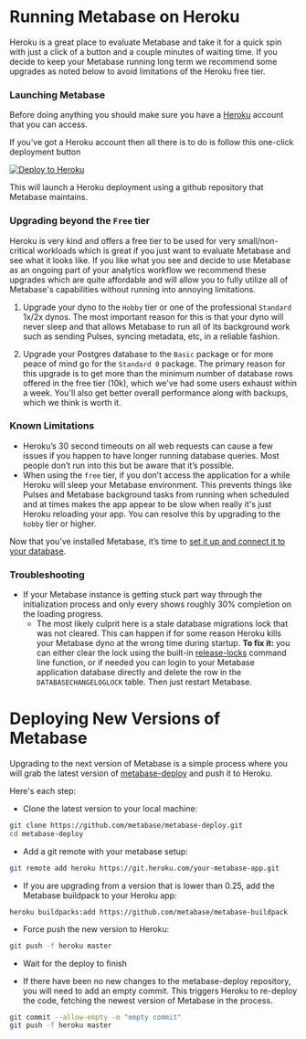 # Running Metabase on Heroku

Heroku is a great place to evaluate Metabase and take it for a quick spin with just a click of a button and a couple minutes of waiting time.  If you decide to keep your Metabase running long term we recommend some upgrades as noted below to avoid limitations of the Heroku free tier.


### Launching Metabase

Before doing anything you should make sure you have a [Heroku](http://www.heroku.com) account that you can access.

If you've got a Heroku account then all there is to do is follow this one-click deployment button

[![Deploy to Heroku](https://www.herokucdn.com/deploy/button.svg)](http://downloads.metabase.com/launch-heroku.html)

This will launch a Heroku deployment using a github repository that Metabase maintains.


### Upgrading beyond the `Free` tier

Heroku is very kind and offers a free tier to be used for very small/non-critical workloads which is great if you just want to evaluate Metabase and see what it looks like.  If you like what you see and decide to use Metabase as an ongoing part of your analytics workflow we recommend these upgrades which are quite affordable and will allow you to fully utilize all of Metabase's capabilities without running into annoying limitations.

1. Upgrade your dyno to the `Hobby` tier or one of the professional `Standard` 1x/2x dynos.  The most important reason for this is that your dyno will never sleep and that allows Metabase to run all of its background work such as sending Pulses, syncing metadata, etc, in a reliable fashion.

2. Upgrade your Postgres database to the `Basic` package or for more peace of mind go for the `Standard 0` package.  The primary reason for this upgrade is to get more than the minimum number of database rows offered in the free tier (10k), which we've had some users exhaust within a week.  You'll also get better overall performance along with backups, which we think is worth it.


### Known Limitations

 * Heroku’s 30 second timeouts on all web requests can cause a few issues if you happen to have longer running database queries.  Most people don’t run into this but be aware that it’s possible.
 * When using the `free` tier, if you don’t access the application for a while Heroku will sleep your Metabase environment.  This prevents things like Pulses and Metabase background tasks from running when scheduled and at times makes the app appear to be slow when really it's just Heroku reloading your app.  You can resolve this by upgrading to the `hobby` tier or higher.

Now that you’ve installed Metabase, it’s time to [set it up and connect it to your database](../setting-up-metabase.md).


### Troubleshooting

* If your Metabase instance is getting stuck part way through the initialization process and only every shows roughly 30% completion on the loading progress.
    * The most likely culprit here is a stale database migrations lock that was not cleared.  This can happen if for some reason Heroku kills your Metabase dyno at the wrong time during startup.  __To fix it:__ you can either clear the lock using the built-in [release-locks](start.html#metabase-fails-to-startup) command line function, or if needed you can login to your Metabase application database directly and delete the row in the `DATABASECHANGELOGLOCK` table.  Then just restart Metabase.


# Deploying New Versions of Metabase

Upgrading to the next version of Metabase is a simple process where you will grab the latest version of [metabase-deploy](https://github.com/metabase/metabase-deploy) and push it to Heroku.

Here's each step:

* Clone the latest version to your local machine:

```bash
git clone https://github.com/metabase/metabase-deploy.git  
cd metabase-deploy
```

* Add a git remote with your metabase setup:

```bash
git remote add heroku https://git.heroku.com/your-metabase-app.git
```

* If you are upgrading from a version that is lower than 0.25, add the Metabase buildpack to your Heroku app:
```
heroku buildpacks:add https://github.com/metabase/metabase-buildpack
```

* Force push the new version to Heroku:

```bash
git push -f heroku master
```

* Wait for the deploy to finish

* If there have been no new changes to the metabase-deploy repository, you will need to add an empty commit. This triggers Heroku to re-deploy the code, fetching the newest version of Metabase in the process.

```bash
git commit --allow-empty -m "empty commit"
git push -f heroku master
```
